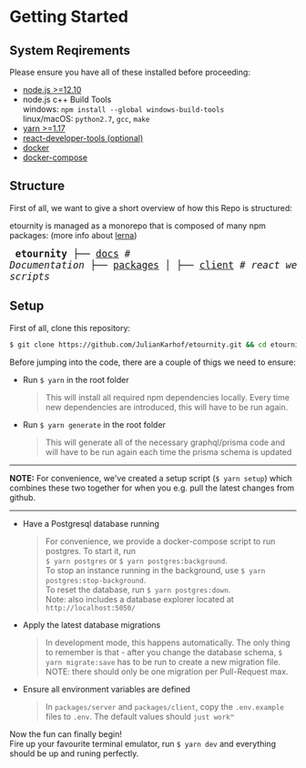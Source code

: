 # Getting Started

## System Reqirements

Please ensure you have all of these installed before proceeding:

- [node.js >=12.10](https://nodejs.org/en/download/current/)
- node.js c++ Build Tools\
  windows: `npm install --global windows-build-tools`\
  linux/macOS: `python2.7`, `gcc`, `make`
- [yarn >=1.17](https://classic.yarnpkg.com/en/docs/install)
- [react-developer-tools (optional)](https://reactjs.org/blog/2015/09/02/new-react-developer-tools.html#installation)
- [docker](https://docs.docker.com/engine/installation/#supported-platforms)
- [docker-compose](https://docs.docker.com/compose/install/)

## Structure

First of all, we want to give a short overview of how this Repo is structured:

etournity is managed as a monorepo that is composed of many npm packages:
(more info about [lerna](https://github.com/lerna/lerna))

<big><pre>
**etournity**
├── [docs](./) _# Documentation_
├── [packages](../packages/)
│ ├── [client](../packages/client/) _# react web app_
│ └── [server](../packages/server/) _# graphql server_
└── [scripts](../scripts/) _# build or deployment scripts_</big></pre>

## Setup

First of all, clone this repository:

```bash
$ git clone https://github.com/JulianKarhof/etournity.git && cd etournity
```

Before jumping into the code, there are a couple of thigs we need to ensure:

- Run `$ yarn` in the root folder

  > This will install all required npm dependencies locally. Every time new dependencies are introduced, this will have to be run again.

- Run `$ yarn generate` in the root folder
  > This will generate all of the necessary graphql/prisma code and will have to be run again each time the prisma schema is updated

---

**NOTE:** For convenience, we've created a setup script (`$ yarn setup`) which combines these two together for when you e.g. pull the latest changes from github.

---

- Have a Postgresql database running

  > For convenience, we provide a docker-compose script to run postgres. To start it, run\
  > `$ yarn postgres` or `$ yarn postgres:background`.\
  > To stop an instance running in the background, use `$ yarn postgres:stop-background`.\
  > To reset the database, run `$ yarn postgres:down`.\
  > Note: also includes a database explorer located at `http://localhost:5050/`

- Apply the latest database migrations

  > In development mode, this happens automatically.
  > The only thing to remember is that - after you change the database schema, `$ yarn migrate:save` has to be run to create a new migration file.
  > NOTE: there should only be one migration per Pull-Request max.

- Ensure all environment variables are defined
  > In `packages/server` and `packages/client`, copy the `.env.example` files to `.env`. The default values should `just work™`

Now the fun can finally begin!\
Fire up your favourite terminal emulator, run `$ yarn dev` and everything should be up and runing perfectly.
